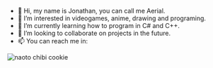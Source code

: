 - 👋 Hi, my name is Jonathan, you can call me Aerial.
- 👀 I’m interested in videogames, anime, drawing and programing.
- 🌱 I’m currently learning how to program in C# and C++.
- 💞️ I’m looking to collaborate on projects in the future.
- 📫 You can reach me in:

<!---
Aerial-04/Aerial-04 is a ✨ special ✨ repository because its `README.md` (this file) appears on your GitHub profile.
You can click the Preview link to take a look at your changes.
--->
![naoto chibi cookie](https://user-images.githubusercontent.com/105311241/186503100-8b72b243-70ec-4e1f-861c-3e4d03ea0fd4.jpg)

